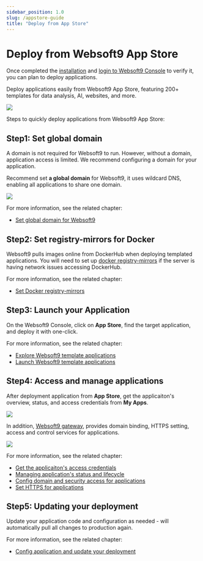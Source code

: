 ```yaml
---
sidebar_position: 1.0
slug: /appstore-guide
title: "Deploy from App Store"
---
```


# Deploy from Websoft9 App Store

Once completed the [installation](./install) and [login to Websoft9 Console](./login-console) to verify it, you can plan to deploy applications.    

Deploy applications easily from Websoft9 App Store, featuring 200+ templates for data analysis, AI, websites, and more.

![](./assets/websoft9-appstore.png)

Steps to quickly deploy applications from Websoft9 App Store:  

## Step1: Set global domain

A domain is not required for Websoft9 to run. However, without a domain, application access is limited. We recommend configuring a domain for your application.  

Recommend set **a global domain** for Websoft9, it uses wildcard DNS, enabling all applications to share one domain.

![](./assets/websoft9-settings-globaldomain.png)

For more information, see the related chapter: 

- [Set global domain for Websoft9](./domain-set#wildcard)

## Step2: Set registry-mirrors for Docker

Websoft9 pulls images online from DockerHub when deploying templated applications. You will need to set up [docker registry-mirrors](https://docs.docker.com/docker-hub/mirror/) if the server is having network issues accessing DockerHub.  

For more information, see the related chapter: 

- [Set Docker registry-mirrors](./docker-server#registry-mirrors)

## Step3: Launch your Application

On the Websoft9 Console, click on **App Store**, find the target application, and deploy it with one-click.  

For more information, see the related chapter:   

- [Explore Websoft9 template applications](./appstore)
- [Launch Websoft9 template applications](./deployment#appstore)

## Step4: Access and manage applications

After deployment application from **App Store**, get the applicaiton's overview, status, and access credentials from **My Apps**.    

![](./assets/websoft9-myapps-list.png)

In addition, [Websoft9 gateway](./gateway), provides domain binding, HTTPS setting, access and control services for applications.   

![](./assets/websoft9-gateway.png)

For more information, see the related chapter:   

- [Get the applicaiton's access credentials](./app-getdetail#access)
- [Managing application's status and lifecycle](./app-lifecycle)
- [Config domain and security access for applications](./gateway)
- [Set HTTPS for applications](./domain-https)


## Step5: Updating your deployment

Update your application code and configuration as needed - will automatically pull all changes to production again.   

For more information, see the related chapter:   

- [Config application and update your deployment](./app-compose) 